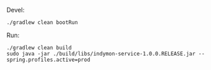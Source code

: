 Devel:

```
./gradlew clean bootRun
```

Run:

```
./gradlew clean build
sudo java -jar ./build/libs/indymon-service-1.0.0.RELEASE.jar --spring.profiles.active=prod
```
